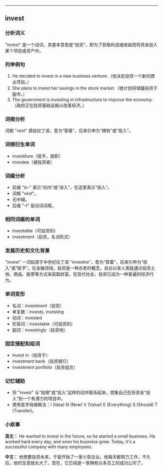 
---------------
## invest
### 分析词义
"invest" 是一个动词，其基本意思是“投资”，即为了获取利润或收益而将资金投入某个项目或资产中。

### 列举例句
1. He decided to invest in a new business venture.（他决定投资一个新的商业项目。）
2. She plans to invest her savings in the stock market.（她计划将储蓄投资于股市。）
3. The government is investing in infrastructure to improve the economy.（政府正在投资基础设施以改善经济。）

### 词根分析
词根 "vest" 源自拉丁语，意为“穿着”，后来引申为“拥有”或“投入”。

### 词根衍生单词
- investiture（授予，就职）
- investee（被投资者）

### 词缀分析
- 前缀 "in-" 表示“向内”或“进入”，在这里表示“投入”。
- 词根 "vest"。
- 无中缀。
- 后缀 "-t" 是动词词尾。

### 相同词缀的单词
- investable（可投资的）
- investment（投资，名词形式）

### 发展历史和文化背景
"invest" 一词起源于中世纪拉丁语 "investire"，意为“穿着”，后来引申为“投入”或“赋予”。在金融领域，投资是一种古老的概念，自古以来人类就通过投资土地、商品、股票等方式来获取财富。在现代社会，投资已成为一种普遍的经济行为。

### 单词变形
- 名词：investment（投资）
- 单复数：invests, investing
- 动词：invested
- 形容词：investable（可投资的）
- 副词：investingly（投资地）

### 固定搭配和组词
- invest in（投资于）
- investment bank（投资银行）
- investment portfolio（投资组合）

### 记忆辅助
- 将 "invest" 与“投掷”或“投入”这样的动作联系起来，想象自己在将资金“投入”到一个有潜力的项目中。
- 使用首字母缩略法：I (Idea) N (Now) V (Value) E (Everything) S (Should) T (Transfer)。

### 小故事
**英文：** 
He wanted to invest in the future, so he started a small business. He worked hard every day, and soon his business grew. Today, it's a successful company with many employees.

**中文：**
他想要投资未来，于是开始了一家小型企业。他每天都努力工作，不久后，他的生意就长大了。现在，它已经是一家拥有众多员工的成功公司了。

